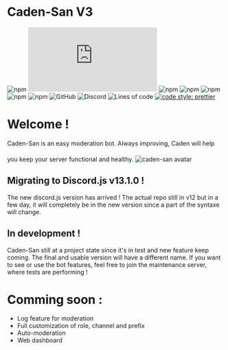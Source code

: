 # Caden-San V3

![npm](https://img.shields.io/npm/v/npm)
![npm](https://img.shields.io/npm/v/discord.js?color=%239c7aec&label=discord.js)
![npm](https://img.shields.io/npm/v/mongoose?color=4CFF37&label=Mongoose)
![npm](https://img.shields.io/npm/v/sentry?color=%239F07C3&label=Sentry)
![npm](https://img.shields.io/npm/v/prettier?color=%23FE6DC5&label=Prettier)
![npm](https://img.shields.io/npm/v/chalk?label=Chalk)
![npm](https://img.shields.io/npm/v/cron?color=%23F4D03F&label=Cron)
![GitHub](https://img.shields.io/github/license/CadenEras/Caden-San?color=blueviolet)
![Discord](https://img.shields.io/discord/862476312568004668?label=Discord)
![Lines of code](https://img.shields.io/tokei/lines/github/CadenEras/Caden-San?color=%23F29F33)
[![code style: prettier](https://img.shields.io/badge/code_style-prettier-ff69b4.svg)](https://github.com/prettier/prettier)

# Welcome !

Caden-San is an easy moderation bot. Always improving, Caden will help you keep your server functional and healthy.
<img src="https://i.imgur.com/ek6dDxa.png" alt="caden-san avatar" style="max-width: 50%; margin-top: 20px;">


## Migrating to Discord.js v13.1.0 !
 
The new discord.js version has arrived ! The actual repo still in v12 but in a few day, it will completely be in the new version since a part of the syntaxe will change.

## In development !

Caden-San still at a project state since it's in test and new feature keep coming. The final and usable version will have a different name. If you want to see or use the bot features, feel free to join the maintenance server, where tests are performing !

# Comming soon :
 
 - Log feature for moderation
 - Full customization of role, channel and prefix
 - Auto-moderation
 - Web dashboard
